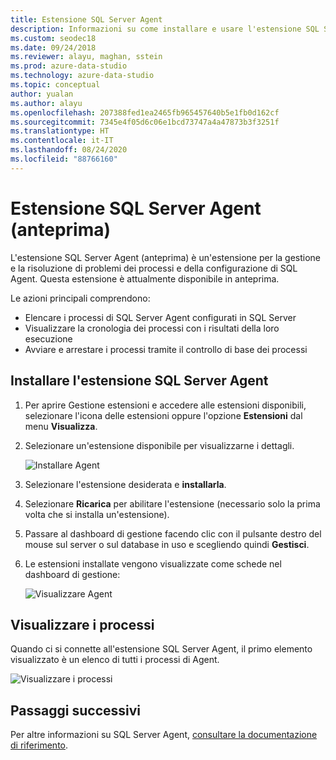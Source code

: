 ```yaml
---
title: Estensione SQL Server Agent
description: Informazioni su come installare e usare l'estensione SQL Server Agent (anteprima) per Azure Data Studio, un'estensione per la gestione dei processi e delle configurazioni di SQL Agent.
ms.custom: seodec18
ms.date: 09/24/2018
ms.reviewer: alayu, maghan, sstein
ms.prod: azure-data-studio
ms.technology: azure-data-studio
ms.topic: conceptual
author: yualan
ms.author: alayu
ms.openlocfilehash: 207388fed1ea2465fb965457640b5e1fb0d162cf
ms.sourcegitcommit: 7345e4f05d6c06e1bcd73747a4a47873b3f3251f
ms.translationtype: HT
ms.contentlocale: it-IT
ms.lasthandoff: 08/24/2020
ms.locfileid: "88766160"
---
```

# <a name="sql-server-agent-extension-preview"></a>Estensione SQL Server Agent (anteprima)

L'estensione SQL Server Agent (anteprima) è un'estensione per la gestione e la risoluzione di problemi dei processi e della configurazione di SQL Agent. Questa estensione è attualmente disponibile in anteprima.

Le azioni principali comprendono:
- Elencare i processi di SQL Server Agent configurati in SQL Server
- Visualizzare la cronologia dei processi con i risultati della loro esecuzione
- Avviare e arrestare i processi tramite il controllo di base dei processi

## <a name="install-the-sql-server-agent-extension"></a>Installare l'estensione SQL Server Agent

1. Per aprire Gestione estensioni e accedere alle estensioni disponibili, selezionare l'icona delle estensioni oppure l'opzione **Estensioni** dal menu **Visualizza**.
2. Selezionare un'estensione disponibile per visualizzarne i dettagli.

   ![Installare Agent](media/extensions/sql-server-agent-extension/install-sql-agent.png)

1. Selezionare l'estensione desiderata e **installarla**.
2. Selezionare **Ricarica** per abilitare l'estensione (necessario solo la prima volta che si installa un'estensione).
1. Passare al dashboard di gestione facendo clic con il pulsante destro del mouse sul server o sul database in uso e scegliendo quindi **Gestisci**.
2. Le estensioni installate vengono visualizzate come schede nel dashboard di gestione:

   ![Visualizzare Agent](media/extensions/sql-server-agent-extension/view-sql-agent.png)

## <a name="view-jobs"></a>Visualizzare i processi

Quando ci si connette all'estensione SQL Server Agent, il primo elemento visualizzato è un elenco di tutti i processi di Agent.

   ![Visualizzare i processi](media/extensions/sql-server-agent-extension/job-view.png)

## <a name="next-steps"></a>Passaggi successivi

Per altre informazioni su SQL Server Agent, [consultare la documentazione di riferimento](../ssms/agent/sql-server-agent.md?view=sql-server-2017).